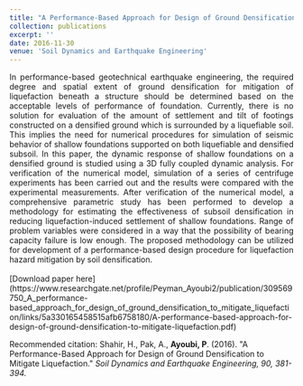 ```yaml
---
title: "A Performance-Based Approach for Design of Ground Densification to Mitigate Liquefaction"
collection: publications
excerpt: ''
date: 2016-11-30
venue: 'Soil Dynamics and Earthquake Engineering'
---
```

<div style="text-align: justify"> In performance-based geotechnical earthquake engineering, the required degree and spatial extent of ground densification for mitigation of liquefaction beneath a structure should be determined based on the acceptable levels of performance of foundation. Currently, there is no solution for evaluation of the amount of settlement and tilt of footings constructed on a densified ground which is surrounded by a liquefiable soil. This implies the need for numerical procedures for simulation of seismic behavior of shallow foundations supported on both liquefiable and densified subsoil. In this paper, the dynamic response of shallow foundations on a densified ground is studied using a 3D fully coupled dynamic analysis. For verification of the numerical model, simulation of a series of centrifuge experiments has been carried out and the results were compared with the experimental measurements. After verification of the numerical model, a comprehensive parametric study has been performed to develop a methodology for estimating the effectiveness of subsoil densification in reducing liquefaction-induced settlement of shallow foundations. Range of problem variables were considered in a way that the possibility of bearing capacity failure is low enough. The proposed methodology can be utilized for development of a performance-based design procedure for liquefaction hazard mitigation by soil densification.</div>
<br/>
[Download paper here](https://www.researchgate.net/profile/Peyman_Ayoubi2/publication/309569750_A_performance-based_approach_for_design_of_ground_densification_to_mitigate_liquefaction/links/5a330165458515afb6758180/A-performance-based-approach-for-design-of-ground-densification-to-mitigate-liquefaction.pdf)

Recommended citation: Shahir, H., Pak, A., **Ayoubi, P**. (2016). &quot;A Performance-Based Approach for Design of Ground Densification to Mitigate Liquefaction.&quot; <i>Soil Dynamics and Earthquake Engineering, 90, 381-394.</i>
